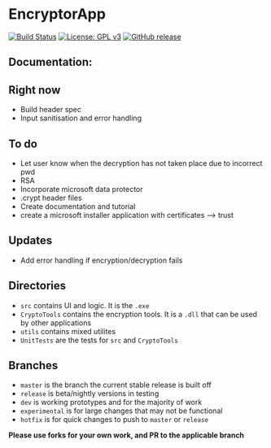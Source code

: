 # EncryptorApp

[![Build Status](https://dev.azure.com/johnkellyoxford/EncryptionApp/_apis/build/status/EncryptionApp-.NET%20Desktop-CI)](https://dev.azure.com/johnkellyoxford/EncryptionApp/_build/latest?definitionId=1) [![License: GPL v3](https://img.shields.io/badge/License-GPL%20v3-blue.svg)](https://www.gnu.org/licenses/gpl-3.0) [![GitHub release](https://img.shields.io/github/release/Naereen/StrapDown.js.svg)](https://GitHub.com/Naereen/StrapDown.js/releases/)

## Documentation:

## Right now
* Build header spec
* Input sanitisation and error handling

## To do
* Let user know when the decryption has not taken place due to incorrect pwd
* RSA
* Incorporate microsoft data protector
* .crypt header files
* Create documentation and tutorial
* create a microsoft installer application with certificates --> trust

## Updates
* Add error handling if encryption/decryption fails

## Directories
* `src` contains UI and logic. It is the `.exe`
* `CryptoTools` contains the encryption tools. It is a `.dll` that can be used by other applications
* `utils` contains mixed utilites
* `UnitTests` are the tests for `src` and `CryptoTools`

## Branches
* `master` is the branch the current stable release is built off
* `release` is beta/nightly versions in testing
* `dev` is working prototypes and for the majority of work
* `experimental` is for large changes that may not be functional
* `hotfix` is for quick changes to push to `master` or `release`

**Please use forks for your own work, and PR to the applicable branch**
